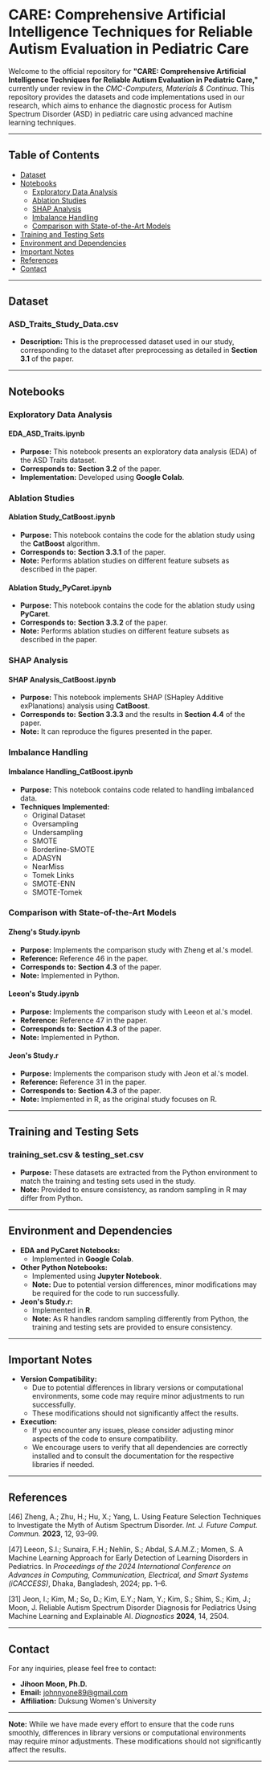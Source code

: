# CARE: Comprehensive Artificial Intelligence Techniques for Reliable Autism Evaluation in Pediatric Care

Welcome to the official repository for **"CARE: Comprehensive Artificial Intelligence Techniques for Reliable Autism Evaluation in Pediatric Care,"** currently under review in the *CMC-Computers, Materials & Continua*. This repository provides the datasets and code implementations used in our research, which aims to enhance the diagnostic process for Autism Spectrum Disorder (ASD) in pediatric care using advanced machine learning techniques.

---

## Table of Contents

- [Dataset](#dataset)
- [Notebooks](#notebooks)
  - [Exploratory Data Analysis](#exploratory-data-analysis)
  - [Ablation Studies](#ablation-studies)
  - [SHAP Analysis](#shap-analysis)
  - [Imbalance Handling](#imbalance-handling)
  - [Comparison with State-of-the-Art Models](#comparison-with-state-of-the-art-models)
- [Training and Testing Sets](#training-and-testing-sets)
- [Environment and Dependencies](#environment-and-dependencies)
- [Important Notes](#important-notes)
- [References](#references)
- [Contact](#contact)

---

## Dataset

### ASD_Traits_Study_Data.csv

- **Description:** This is the preprocessed dataset used in our study, corresponding to the dataset after preprocessing as detailed in **Section 3.1** of the paper.

---

## Notebooks

### Exploratory Data Analysis

#### EDA_ASD_Traits.ipynb

- **Purpose:** This notebook presents an exploratory data analysis (EDA) of the ASD Traits dataset.
- **Corresponds to:** **Section 3.2** of the paper.
- **Implementation:** Developed using **Google Colab**.

### Ablation Studies

#### Ablation Study_CatBoost.ipynb

- **Purpose:** This notebook contains the code for the ablation study using the **CatBoost** algorithm.
- **Corresponds to:** **Section 3.3.1** of the paper.
- **Note:** Performs ablation studies on different feature subsets as described in the paper.

#### Ablation Study_PyCaret.ipynb

- **Purpose:** This notebook contains the code for the ablation study using **PyCaret**.
- **Corresponds to:** **Section 3.3.2** of the paper.
- **Note:** Performs ablation studies on different feature subsets as described in the paper.

### SHAP Analysis

#### SHAP Analysis_CatBoost.ipynb

- **Purpose:** This notebook implements SHAP (SHapley Additive exPlanations) analysis using **CatBoost**.
- **Corresponds to:** **Section 3.3.3** and the results in **Section 4.4** of the paper.
- **Note:** It can reproduce the figures presented in the paper.

### Imbalance Handling

#### Imbalance Handling_CatBoost.ipynb

- **Purpose:** This notebook contains code related to handling imbalanced data.
- **Techniques Implemented:**
  - Original Dataset
  - Oversampling
  - Undersampling
  - SMOTE
  - Borderline-SMOTE
  - ADASYN
  - NearMiss
  - Tomek Links
  - SMOTE-ENN
  - SMOTE-Tomek

### Comparison with State-of-the-Art Models

#### Zheng's Study.ipynb

- **Purpose:** Implements the comparison study with Zheng et al.'s model.
- **Reference:** Reference 46 in the paper.
- **Corresponds to:** **Section 4.3** of the paper.
- **Note:** Implemented in Python.

#### Leeon's Study.ipynb

- **Purpose:** Implements the comparison study with Leeon et al.'s model.
- **Reference:** Reference 47 in the paper.
- **Corresponds to:** **Section 4.3** of the paper.
- **Note:** Implemented in Python.

#### Jeon's Study.r

- **Purpose:** Implements the comparison study with Jeon et al.'s model.
- **Reference:** Reference 31 in the paper.
- **Corresponds to:** **Section 4.3** of the paper.
- **Note:** Implemented in R, as the original study focuses on R.

---

## Training and Testing Sets

### training_set.csv & testing_set.csv

- **Purpose:** These datasets are extracted from the Python environment to match the training and testing sets used in the study.
- **Note:** Provided to ensure consistency, as random sampling in R may differ from Python.

---

## Environment and Dependencies

- **EDA and PyCaret Notebooks:**
  - Implemented in **Google Colab**.
- **Other Python Notebooks:**
  - Implemented using **Jupyter Notebook**.
  - **Note:** Due to potential version differences, minor modifications may be required for the code to run successfully.
- **Jeon's Study.r:**
  - Implemented in **R**.
  - **Note:** As R handles random sampling differently from Python, the training and testing sets are provided to ensure consistency.

---

## Important Notes

- **Version Compatibility:**
  - Due to potential differences in library versions or computational environments, some code may require minor adjustments to run successfully.
  - These modifications should not significantly affect the results.
- **Execution:**
  - If you encounter any issues, please consider adjusting minor aspects of the code to ensure compatibility.
  - We encourage users to verify that all dependencies are correctly installed and to consult the documentation for the respective libraries if needed.

---

## References

[46] Zheng, A.; Zhu, H.; Hu, X.; Yang, L. Using Feature Selection Techniques to Investigate the Myth of Autism Spectrum Disorder. *Int. J. Future Comput. Commun.* **2023**, 12, 93–99.

[47] Leeon, S.I.; Sunaira, F.H.; Nehlin, S.; Abdal, S.A.M.Z.; Momen, S. A Machine Learning Approach for Early Detection of Learning Disorders in Pediatrics. In *Proceedings of the 2024 International Conference on Advances in Computing, Communication, Electrical, and Smart Systems (iCACCESS)*, Dhaka, Bangladesh, 2024; pp. 1–6.

[31] Jeon, I.; Kim, M.; So, D.; Kim, E.Y.; Nam, Y.; Kim, S.; Shim, S.; Kim, J.; Moon, J. Reliable Autism Spectrum Disorder Diagnosis for Pediatrics Using Machine Learning and Explainable AI. *Diagnostics* **2024**, 14, 2504.

---

## Contact

For any inquiries, please feel free to contact:

- **Jihoon Moon, Ph.D.**
- **Email:** johnnyone89@gmail.com
- **Affiliation:** Duksung Women's University

---

**Note:** While we have made every effort to ensure that the code runs smoothly, differences in library versions or computational environments may require minor adjustments. These modifications should not significantly affect the results.

---
